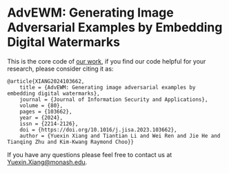 # AdvEWM: Generating Image Adversarial Examples by Embedding Digital Watermarks

This is the core code of [our work](https://arxiv.org/abs/2009.05107), if you find our code helpful for your research, please consider citing it as:

    @article{XIANG2024103662,
        title = {AdvEWM: Generating image adversarial examples by embedding digital watermarks},
        journal = {Journal of Information Security and Applications},
        volume = {80},
        pages = {103662},
        year = {2024},
        issn = {2214-2126},
        doi = {https://doi.org/10.1016/j.jisa.2023.103662},
        author = {Yuexin Xiang and Tiantian Li and Wei Ren and Jie He and Tianqing Zhu and Kim-Kwang Raymond Choo}}

If you have any questions please feel free to contact us at Yuexin.Xiang@monash.edu.

